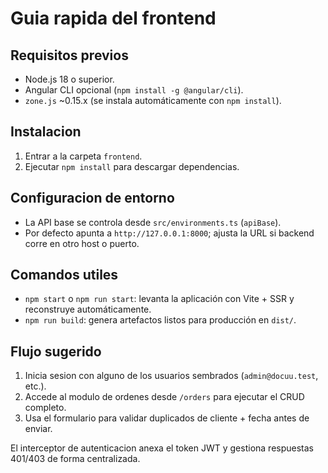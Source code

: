# Guia rapida del frontend

## Requisitos previos
- Node.js 18 o superior.
- Angular CLI opcional (`npm install -g @angular/cli`).
- `zone.js` ~0.15.x (se instala automáticamente con `npm install`).

## Instalacion
1. Entrar a la carpeta `frontend`.
2. Ejecutar `npm install` para descargar dependencias.

## Configuracion de entorno
- La API base se controla desde `src/environments.ts` (`apiBase`).
- Por defecto apunta a `http://127.0.0.1:8000`; ajusta la URL si backend corre en otro host o puerto.

## Comandos utiles
- `npm start` o `npm run start`: levanta la aplicación con Vite + SSR y reconstruye automáticamente.
- `npm run build`: genera artefactos listos para producción en `dist/`.

## Flujo sugerido
1. Inicia sesion con alguno de los usuarios sembrados (`admin@docuu.test`, etc.).
2. Accede al modulo de ordenes desde `/orders` para ejecutar el CRUD completo.
3. Usa el formulario para validar duplicados de cliente + fecha antes de enviar.

El interceptor de autenticacion anexa el token JWT y gestiona respuestas 401/403 de forma centralizada.
